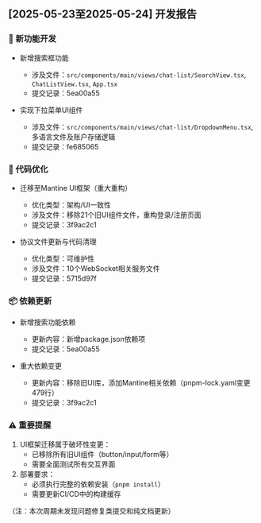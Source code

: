 ## [2025-05-23至2025-05-24] 开发报告

### 🚀 新功能开发
- 新增搜索框功能
  - 涉及文件：`src/components/main/views/chat-list/SearchView.tsx`, `ChatListView.tsx`, `App.tsx`
  - 提交记录：5ea00a55

- 实现下拉菜单UI组件
  - 涉及文件：`src/components/main/views/chat-list/DropdownMenu.tsx`, 多语言文件及账户存储逻辑
  - 提交记录：fe685065

### 🔧 代码优化
- 迁移至Mantine UI框架（重大重构）
  - 优化类型：架构/UI一致性
  - 涉及文件：移除21个旧UI组件文件，重构登录/注册页面
  - 提交记录：3f9ac2c1

- 协议文件更新与代码清理
  - 优化类型：可维护性
  - 涉及文件：10个WebSocket相关服务文件
  - 提交记录：5715d97f

### 📦 依赖更新
- 新增搜索功能依赖
  - 更新内容：新增package.json依赖项
  - 提交记录：5ea00a55

- 重大依赖变更
  - 更新内容：移除旧UI库，添加Mantine相关依赖（pnpm-lock.yaml变更479行）
  - 提交记录：3f9ac2c1

### ⚠️ 重要提醒
1. UI框架迁移属于破坏性变更：
   - 已移除所有旧UI组件（button/input/form等）
   - 需要全面测试所有交互界面
2. 部署要求：
   - 必须执行完整的依赖安装（`pnpm install`）
   - 需要更新CI/CD中的构建缓存

（注：本次周期未发现问题修复类提交和纯文档更新）
